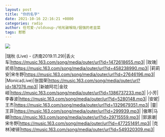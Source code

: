 ```yaml
---
layout: post
title: "你的名字"
date: 2021-10-16 22:16:21 +0800
categories: radio
author: 任可爱-/oldsoup-/吼吼破喉咙/倔强的老韭菜
tags: 慭慭
---
```

![]({{site.baseurl}}/images/cover_20211016.jpg)

|瑞秋 (Live) - (济南2019.11.29)|丢火车|https://music.163.com/song/media/outer/url?id=1472618655.mp3|
|玫瑰|贰佰|https://music.163.com/song/media/outer/url?id=458238990.mp3|
|莉莉安|宋冬野|https://music.163.com/song/media/outer/url?id=27646196.mp3|
|Monica(Live)|张国荣|https://music.163.com/song/media/outer/url?id=187076.mp3|
|新娘阿花|金玟岐|https://music.163.com/song/media/outer/url?id=1386737233.mp3|
|小芳|李春波|https://music.163.com/song/media/outer/url?id=5280148.mp3|
|安妮|王杰|https://music.163.com/song/media/outer/url?id=1329679351.mp3|
|童|王菲|https://music.163.com/song/media/outer/url?id=299939.mp3|
|傲寒|马頔|https://music.163.com/song/media/outer/url?id=29715559.mp3|
|郭源潮|宋冬野|https://music.163.com/song/media/outer/url?id=477251491.mp3|
|克林|棱镜|https://music.163.com/song/media/outer/url?id=549320309.mp3|

